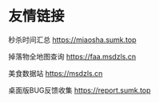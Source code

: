 # 友情链接

秒杀时间汇总 https://miaosha.sumk.top

掉落物全地图查询 https://faa.msdzls.cn

美食数据站 https://msdzls.cn

桌面版BUG反馈收集 https://report.sumk.top